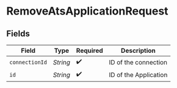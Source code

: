 # RemoveAtsApplicationRequest


## Fields

| Field                 | Type                  | Required              | Description           |
| --------------------- | --------------------- | --------------------- | --------------------- |
| `connectionId`        | *String*              | :heavy_check_mark:    | ID of the connection  |
| `id`                  | *String*              | :heavy_check_mark:    | ID of the Application |